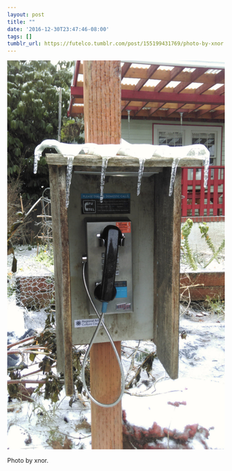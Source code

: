 ```yaml
---
layout: post
title: ""
date: '2016-12-30T23:47:46-08:00'
tags: []
tumblr_url: https://futelco.tumblr.com/post/155199431769/photo-by-xnor
---
```

 ![](/images/blog/tumblr_oj1hnmHjVY1th5ccio1_1280.jpg)  

Photo by xnor.

